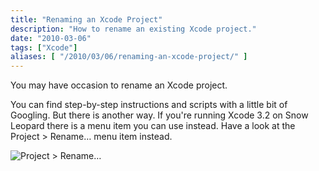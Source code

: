 ```yaml
---
title: "Renaming an Xcode Project"
description: "How to rename an existing Xcode project."
date: "2010-03-06"
tags: ["Xcode"]
aliases: [ "/2010/03/06/renaming-an-xcode-project/" ]
---
```


You may have occasion to rename an Xcode project.

You can find step-by-step instructions and scripts with a little bit of
Googling. But there is another way. If you're running Xcode 3.2 on Snow Leopard
there is a menu item you can use instead. Have a look at the Project > Rename…
menu item instead.

![Project > Rename…](http://images.abizern.org.s3.amazonaws.com/2010/03/XcodeRename.png)
